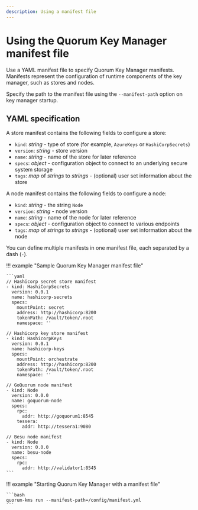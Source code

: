 ```yaml
---
description: Using a manifest file
---
```


# Using the Quorum Key Manager manifest file

Use a YAML manifest file to specify Quorum Key Manager manifests.
Manifests represent the configuration of runtime components of the key manager, such as stores and nodes.

Specify the path to the manifest file using the `--manifest-path` option on key manager startup.

## YAML specification

A store manifest contains the following fields to configure a store:

- `kind`: *string* - type of store (for example, `AzureKeys` or `HashiCorpSecrets`)
- `version`: *string* - store version
- `name`: *string* - name of the store for later reference
- `specs`: *object* - configuration object to connect to an underlying secure system storage
- `tags`: *map* of *strings* to *strings* - (optional) user set information about the store

A node manifest contains the following fields to configure a node:

- `kind`: *string* - the string `Node`
- `version`: *string* - node version
- `name`: *string* - name of the node for later reference
- `specs`: *object* - configuration object to connect to various endpoints
- `tags`: *map* of *strings* to *strings* - (optional) user set information about the node

You can define multiple manifests in one manifest file, each separated by a dash (`-`).

!!! example "Sample Quorum Key Manager manifest file"

    ```yaml
    // Hashicorp secret store manifest
    - kind: HashiCorpSecrets
      version: 0.0.1
      name: hashicorp-secrets
      specs:
        mountPoint: secret
        address: http://hashicorp:8200
        tokenPath: /vault/token/.root
        namespace: ''

    // Hashicorp key store manifest
    - kind: HashicorpKeys
      version: 0.0.1
      name: hashicorp-keys
      specs:
        mountPoint: orchestrate
        address: http://hashicorp:8200
        tokenPath: /vault/token/.root
        namespace: ''

    // GoQuorum node manifest
    - kind: Node
      version: 0.0.0
      name: goquorum-node
      specs:
        rpc:
          addr: http://goquorum1:8545
        tessera:
          addr: http://tessera1:9080

    // Besu node manifest
    - kind: Node
      version: 0.0.0
      name: besu-node
      specs:
        rpc:
          addr: http://validator1:8545
    ```

!!! example "Starting Quorum Key Manager with a manifest file"

    ```bash
    quorum-kms run --manifest-path=/config/manifest.yml
    ```

